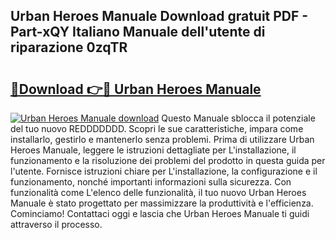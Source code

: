 ## Urban Heroes Manuale Download gratuit PDF - Part-xQY Italiano Manuale dell'utente di riparazione 0zqTR

# <h2><a href="http://dfe4gjt.blite.top/?on=Urban+Heroes+Manuale">🔗Download 👉🔴 Urban Heroes Manuale</a></h2>

[![Urban Heroes Manuale download](https://i.imgur.com/lujVjoI.png)](http://dfe4gjt.blite.top/?on=Urban+Heroes+Manuale)
Questo Manuale sblocca il potenziale del tuo nuovo REDDDDDDD. Scopri le sue caratteristiche, impara come installarlo, gestirlo e mantenerlo senza problemi. Prima di utilizzare Urban Heroes Manuale, leggere le istruzioni dettagliate per L'installazione, il funzionamento e la risoluzione dei problemi del prodotto in questa guida per l'utente. Fornisce istruzioni chiare per L'installazione, la configurazione e il funzionamento, nonché importanti informazioni sulla sicurezza. Con funzionalità come L'elenco delle funzionalità, il tuo nuovo Urban Heroes Manuale è stato progettato per massimizzare la produttività e l'efficienza. Cominciamo! Contattaci oggi e lascia che Urban Heroes Manuale ti guidi attraverso il processo.

